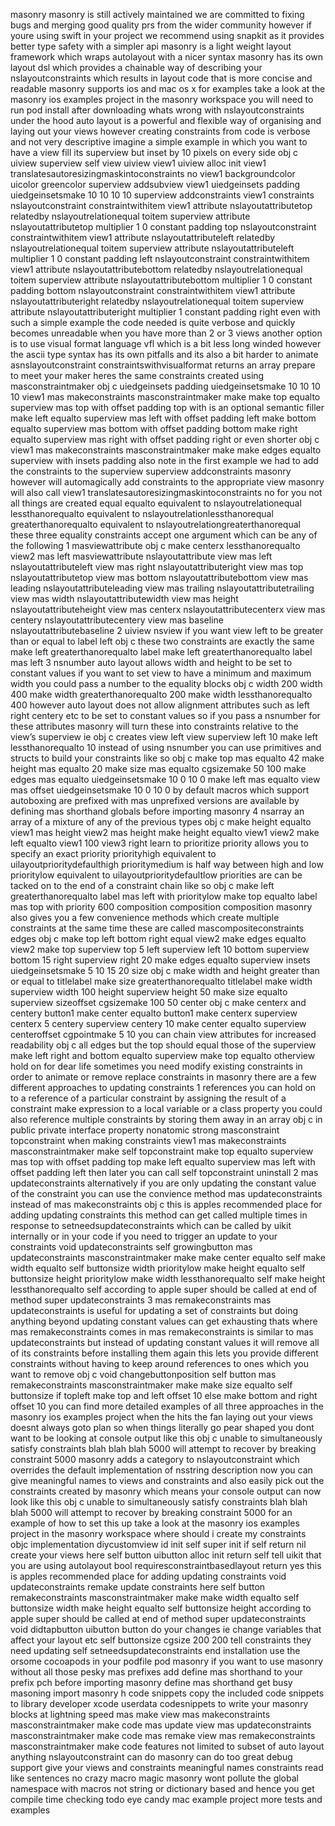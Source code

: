 masonry masonry is still actively maintained we are committed to fixing bugs and merging good quality prs from the wider community however if youre using swift in your project we recommend using snapkit as it provides better type safety with a simpler api masonry is a light weight layout framework which wraps autolayout with a nicer syntax masonry has its own layout dsl which provides a chainable way of describing your nslayoutconstraints which results in layout code that is more concise and readable masonry supports ios and mac os x for examples take a look at the masonry ios examples project in the masonry workspace you will need to run pod install after downloading whats wrong with nslayoutconstraints under the hood auto layout is a powerful and flexible way of organising and laying out your views however creating constraints from code is verbose and not very descriptive imagine a simple example in which you want to have a view fill its superview but inset by 10 pixels on every side obj c uiview superview self view uiview view1 uiview alloc init view1 translatesautoresizingmaskintoconstraints no view1 backgroundcolor uicolor greencolor superview addsubview view1 uiedgeinsets padding uiedgeinsetsmake 10 10 10 10 superview addconstraints view1 constraints nslayoutconstraint constraintwithitem view1 attribute nslayoutattributetop relatedby nslayoutrelationequal toitem superview attribute nslayoutattributetop multiplier 1 0 constant padding top nslayoutconstraint constraintwithitem view1 attribute nslayoutattributeleft relatedby nslayoutrelationequal toitem superview attribute nslayoutattributeleft multiplier 1 0 constant padding left nslayoutconstraint constraintwithitem view1 attribute nslayoutattributebottom relatedby nslayoutrelationequal toitem superview attribute nslayoutattributebottom multiplier 1 0 constant padding bottom nslayoutconstraint constraintwithitem view1 attribute nslayoutattributeright relatedby nslayoutrelationequal toitem superview attribute nslayoutattributeright multiplier 1 constant padding right even with such a simple example the code needed is quite verbose and quickly becomes unreadable when you have more than 2 or 3 views another option is to use visual format language vfl which is a bit less long winded however the ascii type syntax has its own pitfalls and its also a bit harder to animate asnslayoutconstraint constraintswithvisualformat returns an array prepare to meet your maker heres the same constraints created using masconstraintmaker obj c uiedgeinsets padding uiedgeinsetsmake 10 10 10 10 view1 mas makeconstraints masconstraintmaker make make top equalto superview mas top with offset padding top with is an optional semantic filler make left equalto superview mas left with offset padding left make bottom equalto superview mas bottom with offset padding bottom make right equalto superview mas right with offset padding right or even shorter obj c view1 mas makeconstraints masconstraintmaker make make edges equalto superview with insets padding also note in the first example we had to add the constraints to the superview superview addconstraints masonry however will automagically add constraints to the appropriate view masonry will also call view1 translatesautoresizingmaskintoconstraints no for you not all things are created equal equalto equivalent to nslayoutrelationequal lessthanorequalto equivalent to nslayoutrelationlessthanorequal greaterthanorequalto equivalent to nslayoutrelationgreaterthanorequal these three equality constraints accept one argument which can be any of the following 1 masviewattribute obj c make centerx lessthanorequalto view2 mas left masviewattribute nslayoutattribute view mas left nslayoutattributeleft view mas right nslayoutattributeright view mas top nslayoutattributetop view mas bottom nslayoutattributebottom view mas leading nslayoutattributeleading view mas trailing nslayoutattributetrailing view mas width nslayoutattributewidth view mas height nslayoutattributeheight view mas centerx nslayoutattributecenterx view mas centery nslayoutattributecentery view mas baseline nslayoutattributebaseline 2 uiview nsview if you want view left to be greater than or equal to label left obj c these two constraints are exactly the same make left greaterthanorequalto label make left greaterthanorequalto label mas left 3 nsnumber auto layout allows width and height to be set to constant values if you want to set view to have a minimum and maximum width you could pass a number to the equality blocks obj c width 200 width 400 make width greaterthanorequalto 200 make width lessthanorequalto 400 however auto layout does not allow alignment attributes such as left right centery etc to be set to constant values so if you pass a nsnumber for these attributes masonry will turn these into constraints relative to the view’s superview ie obj c creates view left view superview left 10 make left lessthanorequalto 10 instead of using nsnumber you can use primitives and structs to build your constraints like so obj c make top mas equalto 42 make height mas equalto 20 make size mas equalto cgsizemake 50 100 make edges mas equalto uiedgeinsetsmake 10 0 10 0 make left mas equalto view mas offset uiedgeinsetsmake 10 0 10 0 by default macros which support autoboxing are prefixed with mas unprefixed versions are available by defining mas shorthand globals before importing masonry 4 nsarray an array of a mixture of any of the previous types obj c make height equalto view1 mas height view2 mas height make height equalto view1 view2 make left equalto view1 100 view3 right learn to prioritize priority allows you to specify an exact priority priorityhigh equivalent to uilayoutprioritydefaulthigh prioritymedium is half way between high and low prioritylow equivalent to uilayoutprioritydefaultlow priorities are can be tacked on to the end of a constraint chain like so obj c make left greaterthanorequalto label mas left with prioritylow make top equalto label mas top with priority 600 composition composition composition masonry also gives you a few convenience methods which create multiple constraints at the same time these are called mascompositeconstraints edges obj c make top left bottom right equal view2 make edges equalto view2 make top superview top 5 left superview left 10 bottom superview bottom 15 right superview right 20 make edges equalto superview insets uiedgeinsetsmake 5 10 15 20 size obj c make width and height greater than or equal to titlelabel make size greaterthanorequalto titlelabel make width superview width 100 height superview height 50 make size equalto superview sizeoffset cgsizemake 100 50 center obj c make centerx and centery button1 make center equalto button1 make centerx superview centerx 5 centery superview centery 10 make center equalto superview centeroffset cgpointmake 5 10 you can chain view attributes for increased readability obj c all edges but the top should equal those of the superview make left right and bottom equalto superview make top equalto otherview hold on for dear life sometimes you need modify existing constraints in order to animate or remove replace constraints in masonry there are a few different approaches to updating constraints 1 references you can hold on to a reference of a particular constraint by assigning the result of a constraint make expression to a local variable or a class property you could also reference multiple constraints by storing them away in an array obj c in public private interface property nonatomic strong masconstraint topconstraint when making constraints view1 mas makeconstraints masconstraintmaker make self topconstraint make top equalto superview mas top with offset padding top make left equalto superview mas left with offset padding left then later you can call self topconstraint uninstall 2 mas updateconstraints alternatively if you are only updating the constant value of the constraint you can use the convience method mas updateconstraints instead of mas makeconstraints obj c this is apples recommended place for adding updating constraints this method can get called multiple times in response to setneedsupdateconstraints which can be called by uikit internally or in your code if you need to trigger an update to your constraints void updateconstraints self growingbutton mas updateconstraints masconstraintmaker make make center equalto self make width equalto self buttonsize width prioritylow make height equalto self buttonsize height prioritylow make width lessthanorequalto self make height lessthanorequalto self according to apple super should be called at end of method super updateconstraints 3 mas remakeconstraints mas updateconstraints is useful for updating a set of constraints but doing anything beyond updating constant values can get exhausting thats where mas remakeconstraints comes in mas remakeconstraints is similar to mas updateconstraints but instead of updating constant values it will remove all of its constraints before installing them again this lets you provide different constraints without having to keep around references to ones which you want to remove obj c void changebuttonposition self button mas remakeconstraints masconstraintmaker make make size equalto self buttonsize if topleft make top and left offset 10 else make bottom and right offset 10 you can find more detailed examples of all three approaches in the masonry ios examples project when the hits the fan laying out your views doesnt always goto plan so when things literally go pear shaped you dont want to be looking at console output like this obj c unable to simultaneously satisfy constraints blah blah blah 5000 will attempt to recover by breaking constraint 5000 masonry adds a category to nslayoutconstraint which overrides the default implementation of nsstring description now you can give meaningful names to views and constraints and also easily pick out the constraints created by masonry which means your console output can now look like this obj c unable to simultaneously satisfy constraints blah blah blah 5000 will attempt to recover by breaking constraint 5000 for an example of how to set this up take a look at the masonry ios examples project in the masonry workspace where should i create my constraints objc implementation diycustomview id init self super init if self return nil create your views here self button uibutton alloc init return self tell uikit that you are using autolayout bool requiresconstraintbasedlayout return yes this is apples recommended place for adding updating constraints void updateconstraints remake update constraints here self button remakeconstraints masconstraintmaker make make width equalto self buttonsize width make height equalto self buttonsize height according to apple super should be called at end of method super updateconstraints void didtapbutton uibutton button do your changes ie change variables that affect your layout etc self buttonsize cgsize 200 200 tell constraints they need updating self setneedsupdateconstraints end installation use the orsome cocoapods in your podfile pod masonry if you want to use masonry without all those pesky mas prefixes add define mas shorthand to your prefix pch before importing masonry define mas shorthand get busy masoning import masonry h code snippets copy the included code snippets to library developer xcode userdata codesnippets to write your masonry blocks at lightning speed mas make view mas makeconstraints masconstraintmaker make code mas update view mas updateconstraints masconstraintmaker make code mas remake view mas remakeconstraints masconstraintmaker make code features not limited to subset of auto layout anything nslayoutconstraint can do masonry can do too great debug support give your views and constraints meaningful names constraints read like sentences no crazy macro magic masonry wont pollute the global namespace with macros not string or dictionary based and hence you get compile time checking todo eye candy mac example project more tests and examples